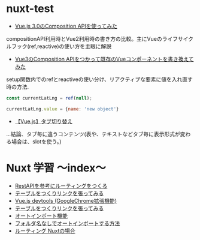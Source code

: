 # nuxt-test

- [Vue.js 3.0のComposition APIを使ってみた](https://re-engines.com/2020/06/15/vue-composition-api/)

compositionAPI利用時とVue2利用時の書き方の比較。主にVueのライフサイクルフック(ref,reactive)の使い方を主眼に解説

- [Vue3のComposition APIをつかって既存のVueコンポーネントを書き換えてみた](https://note.com/mizutory/n/n59ecb2aeb0a3)

setup関数内でのrefとreactiveの使い分け、リアクティブな要素に値を入れ直す時の方法.

``` Vue.js
const currentLatLng = ref(null);   

currentLatLng.value = {name: 'new object'}

```

- [【Vue.js】タブ切り替え](https://into-the-program.com/vue-tab/)

...結論、タブ毎に違うコンテンツ(表や、テキストなどタブ毎に表示形式が変わる場合は、slotを使う。)



# Nuxt 学習 〜index〜
- [RestAPIを参考にルーティングをつくる](https://github.com/worldwideweb13/typeScript/commit/ec0110205af6197c57d7a0d3d7c2db760c22bb7c)
- [テーブルをつくりリンクを張ってみる]()
- [Vue.js devtools (GoogleChrome拡張機能)]()
- [テーブルをつくりリンクを張ってみる]()
- [オートインポート機能]()
- [フォルダ名なしでオートインポートする方法]()
- [ルーティング Nuxtの場合]()
